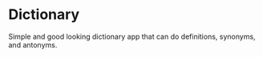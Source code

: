 # Dictionary
Simple and good looking dictionary app that can do definitions, synonyms, and antonyms. 
